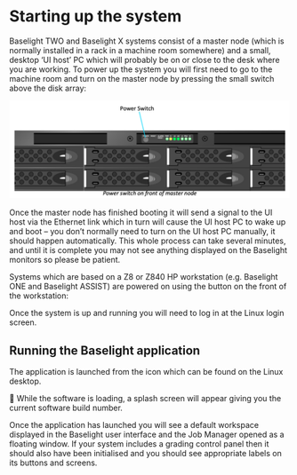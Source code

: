 # Starting up the system

Baselight TWO and Baselight X systems consist of a master node \(which is normally installed in a rack in a machine room somewhere\) and a small, desktop ‘UI host’ PC which will probably be on or close to the desk where you are working. To power up the system you will first need to go to the machine room and turn on the master node by pressing the small switch above the disk array:

![](../.gitbook/assets/2020-05-29-13.00.55.png)



Once the master node has finished booting it will send a signal to the UI host via the Ethernet link which in turn will cause the UI host PC to wake up and boot – you don’t normally need to turn on the UI host PC manually, it should happen automatically. This whole process can take several minutes, and until it is complete you may not see anything displayed on the Baselight monitors so please be patient.

Systems which are based on a Z8 or Z840 HP workstation \(e.g. Baselight ONE and Baselight ASSIST\) are powered on using the button on the front of the workstation:

Once the system is up and running you will need to log in at the Linux login screen.

## Running the Baselight application

The application is launched from the icon which can be found on the Linux desktop.



 While the software is loading, a splash screen will appear giving you the current software build number.

Once the application has launched you will see a default workspace displayed in the Baselight user interface and the Job Manager opened as a floating window. If your system includes a grading control panel then it should also have been initialised and you should see appropriate labels on its buttons and screens.



